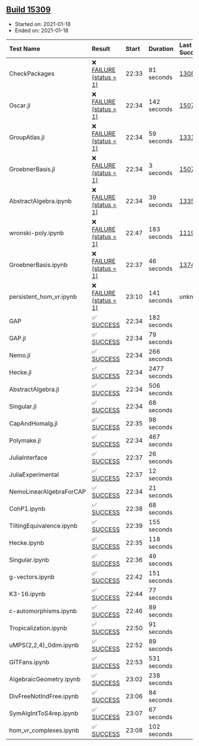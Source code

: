 ## [Build 15309](https://oscarci.mathematik.uni-kl.de/job/oscar/15309/)

* Started on: 2021-01-18
* Ended on: 2021-01-18

| Test Name    | Result | Start | Duration | Last Success | First Failure |
|:-------------|:-------|:------|:---------|:-------------|:--------------|
| CheckPackages | ❌ [FAILURE (status = 1)](https://oscarci.mathematik.uni-kl.de/job/oscar/15309/artifact/logs/build-15309/CheckPackages.log) | 22:33 | 81 seconds | [13085](https://oscarci.mathematik.uni-kl.de/job/oscar/13085/) | [13086](https://oscarci.mathematik.uni-kl.de/job/oscar/13086/) |
| Oscar.jl | ❌ [FAILURE (status = 1)](https://oscarci.mathematik.uni-kl.de/job/oscar/15309/artifact/logs/build-15309/Oscar.jl.log) | 22:34 | 142 seconds | [15079](https://oscarci.mathematik.uni-kl.de/job/oscar/15079/) | [15080](https://oscarci.mathematik.uni-kl.de/job/oscar/15080/) |
| GroupAtlas.jl | ❌ [FAILURE (status = 1)](https://oscarci.mathematik.uni-kl.de/job/oscar/15309/artifact/logs/build-15309/GroupAtlas.jl.log) | 22:34 | 59 seconds | [13311](https://oscarci.mathematik.uni-kl.de/job/oscar/13311/) | [13312](https://oscarci.mathematik.uni-kl.de/job/oscar/13312/) |
| GroebnerBasis.jl | ❌ [FAILURE (status = 1)](https://oscarci.mathematik.uni-kl.de/job/oscar/15309/artifact/logs/build-15309/GroebnerBasis.jl.log) | 22:34 | 3 seconds | [15079](https://oscarci.mathematik.uni-kl.de/job/oscar/15079/) | [15080](https://oscarci.mathematik.uni-kl.de/job/oscar/15080/) |
| AbstractAlgebra.ipynb | ❌ [FAILURE (status = 1)](https://oscarci.mathematik.uni-kl.de/job/oscar/15309/artifact/logs/build-15309/AbstractAlgebra.ipynb.log) | 22:34 | 39 seconds | [13355](https://oscarci.mathematik.uni-kl.de/job/oscar/13355/) | [13356](https://oscarci.mathematik.uni-kl.de/job/oscar/13356/) |
| wronski-poly.ipynb | ❌ [FAILURE (status = 1)](https://oscarci.mathematik.uni-kl.de/job/oscar/15309/artifact/logs/build-15309/wronski-poly.ipynb.log) | 22:47 | 183 seconds | [11192](https://oscarci.mathematik.uni-kl.de/job/oscar/11192/) | [11193](https://oscarci.mathematik.uni-kl.de/job/oscar/11193/) |
| GroebnerBasis.ipynb | ❌ [FAILURE (status = 1)](https://oscarci.mathematik.uni-kl.de/job/oscar/15309/artifact/logs/build-15309/GroebnerBasis.ipynb.log) | 22:37 | 46 seconds | [13748](https://oscarci.mathematik.uni-kl.de/job/oscar/13748/) | [13749](https://oscarci.mathematik.uni-kl.de/job/oscar/13749/) |
| persistent_hom_vr.ipynb | ❌ [FAILURE (status = 1)](https://oscarci.mathematik.uni-kl.de/job/oscar/15309/artifact/logs/build-15309/persistent_hom_vr.ipynb.log) | 23:10 | 141 seconds | unknown | unknown |
| GAP | ✅ [SUCCESS](https://oscarci.mathematik.uni-kl.de/job/oscar/15309/artifact/logs/build-15309/GAP.log) | 22:34 | 182 seconds |  |  |
| GAP.jl | ✅ [SUCCESS](https://oscarci.mathematik.uni-kl.de/job/oscar/15309/artifact/logs/build-15309/GAP.jl.log) | 22:34 | 79 seconds |  |  |
| Nemo.jl | ✅ [SUCCESS](https://oscarci.mathematik.uni-kl.de/job/oscar/15309/artifact/logs/build-15309/Nemo.jl.log) | 22:34 | 266 seconds |  |  |
| Hecke.jl | ✅ [SUCCESS](https://oscarci.mathematik.uni-kl.de/job/oscar/15309/artifact/logs/build-15309/Hecke.jl.log) | 22:34 | 2477 seconds |  |  |
| AbstractAlgebra.jl | ✅ [SUCCESS](https://oscarci.mathematik.uni-kl.de/job/oscar/15309/artifact/logs/build-15309/AbstractAlgebra.jl.log) | 22:34 | 506 seconds |  |  |
| Singular.jl | ✅ [SUCCESS](https://oscarci.mathematik.uni-kl.de/job/oscar/15309/artifact/logs/build-15309/Singular.jl.log) | 22:34 | 68 seconds |  |  |
| CapAndHomalg.jl | ✅ [SUCCESS](https://oscarci.mathematik.uni-kl.de/job/oscar/15309/artifact/logs/build-15309/CapAndHomalg.jl.log) | 22:35 | 98 seconds |  |  |
| Polymake.jl | ✅ [SUCCESS](https://oscarci.mathematik.uni-kl.de/job/oscar/15309/artifact/logs/build-15309/Polymake.jl.log) | 22:34 | 467 seconds |  |  |
| JuliaInterface | ✅ [SUCCESS](https://oscarci.mathematik.uni-kl.de/job/oscar/15309/artifact/logs/build-15309/JuliaInterface.log) | 22:37 | 26 seconds |  |  |
| JuliaExperimental | ✅ [SUCCESS](https://oscarci.mathematik.uni-kl.de/job/oscar/15309/artifact/logs/build-15309/JuliaExperimental.log) | 22:37 | 12 seconds |  |  |
| NemoLinearAlgebraForCAP | ✅ [SUCCESS](https://oscarci.mathematik.uni-kl.de/job/oscar/15309/artifact/logs/build-15309/NemoLinearAlgebraForCAP.log) | 22:34 | 21 seconds |  |  |
| CohP1.ipynb | ✅ [SUCCESS](https://oscarci.mathematik.uni-kl.de/job/oscar/15309/artifact/logs/build-15309/CohP1.ipynb.log) | 22:38 | 68 seconds |  |  |
| TiltingEquivalence.ipynb | ✅ [SUCCESS](https://oscarci.mathematik.uni-kl.de/job/oscar/15309/artifact/logs/build-15309/TiltingEquivalence.ipynb.log) | 22:39 | 155 seconds |  |  |
| Hecke.ipynb | ✅ [SUCCESS](https://oscarci.mathematik.uni-kl.de/job/oscar/15309/artifact/logs/build-15309/Hecke.ipynb.log) | 22:35 | 118 seconds |  |  |
| Singular.ipynb | ✅ [SUCCESS](https://oscarci.mathematik.uni-kl.de/job/oscar/15309/artifact/logs/build-15309/Singular.ipynb.log) | 22:36 | 49 seconds |  |  |
| g-vectors.ipynb | ✅ [SUCCESS](https://oscarci.mathematik.uni-kl.de/job/oscar/15309/artifact/logs/build-15309/g-vectors.ipynb.log) | 22:42 | 151 seconds |  |  |
| K3-16.ipynb | ✅ [SUCCESS](https://oscarci.mathematik.uni-kl.de/job/oscar/15309/artifact/logs/build-15309/K3-16.ipynb.log) | 22:44 | 77 seconds |  |  |
| c-automorphisms.ipynb | ✅ [SUCCESS](https://oscarci.mathematik.uni-kl.de/job/oscar/15309/artifact/logs/build-15309/c-automorphisms.ipynb.log) | 22:46 | 89 seconds |  |  |
| Tropicalization.ipynb | ✅ [SUCCESS](https://oscarci.mathematik.uni-kl.de/job/oscar/15309/artifact/logs/build-15309/Tropicalization.ipynb.log) | 22:50 | 91 seconds |  |  |
| uMPS(2,2,4)_0dim.ipynb | ✅ [SUCCESS](https://oscarci.mathematik.uni-kl.de/job/oscar/15309/artifact/logs/build-15309/uMPS-2-2-4-_0dim.ipynb.log) | 22:52 | 89 seconds |  |  |
| GITFans.ipynb | ✅ [SUCCESS](https://oscarci.mathematik.uni-kl.de/job/oscar/15309/artifact/logs/build-15309/GITFans.ipynb.log) | 22:53 | 531 seconds |  |  |
| AlgebraicGeometry.ipynb | ✅ [SUCCESS](https://oscarci.mathematik.uni-kl.de/job/oscar/15309/artifact/logs/build-15309/AlgebraicGeometry.ipynb.log) | 23:02 | 238 seconds |  |  |
| DivFreeNotIndFree.ipynb | ✅ [SUCCESS](https://oscarci.mathematik.uni-kl.de/job/oscar/15309/artifact/logs/build-15309/DivFreeNotIndFree.ipynb.log) | 23:06 | 84 seconds |  |  |
| SymAlgIntToS4rep.ipynb | ✅ [SUCCESS](https://oscarci.mathematik.uni-kl.de/job/oscar/15309/artifact/logs/build-15309/SymAlgIntToS4rep.ipynb.log) | 23:07 | 67 seconds |  |  |
| hom_vr_complexes.ipynb | ✅ [SUCCESS](https://oscarci.mathematik.uni-kl.de/job/oscar/15309/artifact/logs/build-15309/hom_vr_complexes.ipynb.log) | 23:08 | 102 seconds |  |  |
